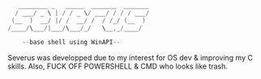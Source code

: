 ```C
                                       
   ________ _   _____  _______  _______
  / ___/ _ \ | / / _ \/ ___/ / / / ___/
 (__  )  __/ |/ /  __/ /  / /_/ (__  ) 
/____/\___/|___/\___/_/   \__,_/____/  

    --base shell using WinAPI--

```

Severus was developped due to my interest for OS dev & improving my C skills. Also, FUCK OFF POWERSHELL & CMD who looks like trash.